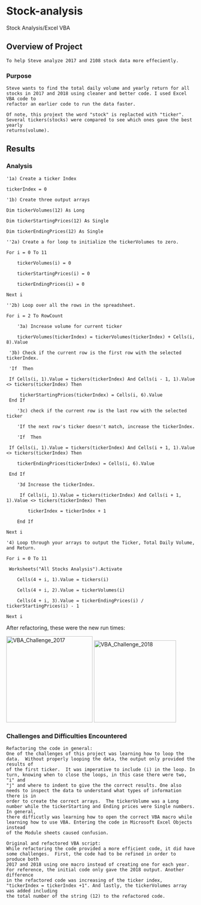 # Stock-analysis
Stock Analysis/Excel VBA

## Overview of Project
    To help Steve analyze 2017 and 2108 stock data more effeciently.  
    
### Purpose
    Steve wants to find the total daily volume and yearly return for all stocks in 2017 and 2018 using cleaner and better code. I used Excel VBA code to 
    refactor an earlier code to run the data faster.  
    
    Of note, this projext the word "stock" is replacted with "ticker".  Several tickers(stocks) were compared to see which ones gave the best yearly 
    returns(volume).  
    
## Results

### Analysis

    '1a) Create a ticker Index
    
    tickerIndex = 0

    '1b) Create three output arrays

    Dim tickerVolumes(12) As Long

    Dim tickerStartingPrices(12) As Single

    Dim tickerEndingPrices(12) As Single

    ''2a) Create a for loop to initialize the tickerVolumes to zero.

    For i = 0 To 11

        tickerVolumes(i) = 0
    
        tickerStartingPrices(i) = 0
    
        tickerEndingPrices(i) = 0
    
    Next i

    ''2b) Loop over all the rows in the spreadsheet.
    
    For i = 2 To RowCount

        '3a) Increase volume for current ticker
    
        tickerVolumes(tickerIndex) = tickerVolumes(tickerIndex) + Cells(i, 8).Value
    
     '3b) Check if the current row is the first row with the selected tickerIndex.
    
     'If  Then
    
     If Cells(i, 1).Value = tickers(tickerIndex) And Cells(i - 1, 1).Value <> tickers(tickerIndex) Then
    
         tickerStartingPrices(tickerIndex) = Cells(i, 6).Value
     End If
    
        '3c) check if the current row is the last row with the selected ticker
    
        'If the next row's ticker doesn't match, increase the tickerIndex.
   
        'If  Then
    
     If Cells(i, 1).Value = tickers(tickerIndex) And Cells(i + 1, 1).Value <> tickers(tickerIndex) Then
     
        tickerEndingPrices(tickerIndex) = Cells(i, 6).Value
        
     End If

        '3d Increase the tickerIndex.
        
         If Cells(i, 1).Value = tickers(tickerIndex) And Cells(i + 1, 1).Value <> tickers(tickerIndex) Then
         
            tickerIndex = tickerIndex + 1
            
        End If

    Next i

    '4) Loop through your arrays to output the Ticker, Total Daily Volume, and Return.

    For i = 0 To 11
    
     Worksheets("All Stocks Analysis").Activate
    
        Cells(4 + i, 1).Value = tickers(i)
    
        Cells(4 + i, 2).Value = tickerVolumes(i)
    
        Cells(4 + i, 3).Value = tickerEndingPrices(i) / tickerStartingPrices(i) - 1
    
    Next i
    
After refactoring, these were the new run times:

<img width="229" alt="VBA_Challenge_2017" src="https://user-images.githubusercontent.com/111452227/200416257-63d0d9ff-a42d-4c89-852a-dddaa362b7aa.png">
<img width="218" alt="VBA_Challenge_2018" src="https://user-images.githubusercontent.com/111452227/200416286-b952e721-4410-4283-9a25-819139256abb.png">

### 

### Challenges and Difficulties Encountered

    Refactoring the code in general:
    One of the challenges of this project was learning how to loop the data.  Without properly looping the data, the output only provided the results of 
    of the first ticker.  It was imperative to include (i) in the loop. In turn, knowing when to close the loops, in this case there were two, "i" and   
    "j" and where to indent to give the the correct results. One also needs to inspect the data to understand what types of information there is in 
    order to create the correct arrays.  The tickerVolume was a Long number while the tickerStarting and Ending prices were Single numbers.  In general, 
    there difficutly was learning how to open the correct VBA macro while learning how to use VBA. Entering the code in Microsoft Excel Objects instead 
    of the Module sheets caused confusion.     
    
    Original and refactored VBA script:
    While refactoring the code provided a more efficient code, it did have some challenges.  First, the code had to be refined in order to produce both   
    2017 and 2018 using one macro instead of creating one for each year.  For reference, the initial code only gave the 2018 output. Another difference 
    in the refactored code was increasing of the ticker index, "tickerIndex = tickerIndex +1". And lastly, the tickerVolumes array was added including  
    the total number of the string (12) to the refactored code.  
    

